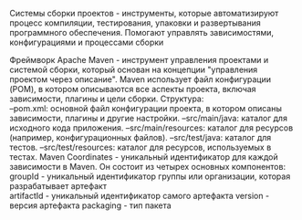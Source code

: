 Системы сборки проектов - инструменты, которые автоматизируют процесс компиляции, тестирования, упаковки и развертывания программного обеспечения. Помогают управлять зависимостями, конфигурациями и процессами сборки 
 
Фреймворк Apache Maven - инструмент управления проектами и системой сборки, который основан на концепции "управления проектом через описание". Maven использует файл конфигурации (POM), в котором описываются все аспекты проекта, включая зависимости, плагины и цели сборки. 
Структура:  
–pom.xml: основной файл конфигурации проекта, в котором описаны зависимости, плагины и другие настройки. 
–src/main/java: каталог для исходного кода приложения. 
–src/main/resources: каталог для ресурсов (например, конфигурационных файлов). 
–src/test/java: каталог для тестов. 
–src/test/resources: каталог для ресурсов, используемых в тестах. 
Maven Coordinates - уникальный идентификатор для каждой зависимости в Maven. Он состоит из четырех основных компонентов:  
groupId - уникальный идентификатор группы или организации, которая разрабатывает артефакт  
artifactId -  уникальный идентификатор самого артефакта 
version - версия артефакта 
packaging - тип пакета 
 

